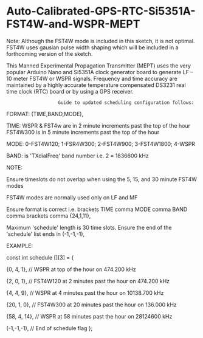 # Auto-Calibrated-GPS-RTC-Si5351A-FST4W-and-WSPR-MEPT

Note: Although the FST4W mode is included in this sketch, it is not optimal. FST4W uses gausian pulse width shaping which will be included in a forthcoming version of the sketch.


This Manned Experimental Propagation Transmitter (MEPT) uses the very popular Arduino Nano and Si5351A clock generator board to generate LF – 10 meter FST4W or WSPR signals. Frequency and time accuracy are maintained by a highly accurate temperature compensated DS3231 real time clock (RTC) board or by using a GPS receiver.


                       Guide to updated scheduling configuration follows:

  FORMAT:    (TIME,BAND,MODE),

  TIME:    WSPR & FST4w are in 2 minute increments past the top of the hour
           FST4W300 is in 5 minute increments past the top of the hour

  MODE:    0-FST4W120; 1-FSR4W300; 2-FST4W900; 3-FST4W1800; 4-WSPR

  BAND:    is 'TXdialFreq' band number  i.e. 2 = 1836600 kHz



  NOTE: 
  
  Ensure timeslots do not overlap when using the 5, 15, and 30 minute FST4W modes

  FST4W modes are normally used only on LF and MF

  Ensure format is correct
  i.e. brackets TIME comma MODE comma BAND comma brackets comma {24,1,11},

  Maximum 'schedule' length is 30 time slots.
  Ensure the end of the 'schedule' list ends in (-1,-1,-1),



  EXAMPLE:

  const int schedule [][3] = {
  
  {0, 4, 1},   // WSPR at top of the hour on 474.200 kHz
  
  {2, 0, 1},   // FST4W120 at 2 minutes past the hour on 474.200 kHz
  
  {4, 4, 9},   // WSPR at 4 minutes past the hour on 10138.700 kHz
  
  {20, 1, 0},  // FST4W300 at 20 minutes past the hour on 136.000 kHz
  
  {58, 4, 14}, // WSPR at 58 minutes past the hour on 28124600 kHz
  
  (-1,-1,-1),  // End of schedule flag
  };
 
